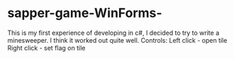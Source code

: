 # sapper-game-WinForms-
This is my first experience of developing in c#, I decided to try to write a minesweeper. I think it worked out quite well.
Controls:
Left click - open tile
Right click - set flag on tile
